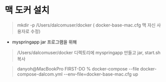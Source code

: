 
# 맥 도커 설치 
> mkdir -p /Users/dalcomuser/docker ( docker-base-mac.cfg 맥 자신 사용자로 수정)

- myspringapp jar 프로그램을 위해
> /Users/dalcomuser/docker  디렉토리에 myspringapp 만들고 jar, start.sh 복사

> danyoh@MacBookPro FIRST-DO % docker-compose --file docker-compose-dalcom.yml --env-file=docker-base-mac.cfg up

